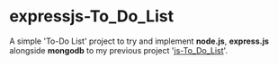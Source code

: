 # expressjs-To_Do_List
A simple 'To-Do List' project to try and implement **node.js**, **express.js** alongside **mongodb** to my previous project '[js-To_Do_List](https://karan-bisht16.github.io/js-To_Do_List/)'. <br />
